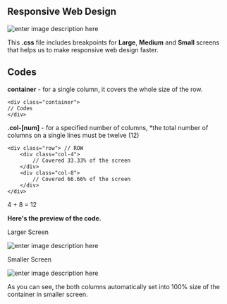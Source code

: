 ## Responsive Web Design

![enter image description here](https://i.imgur.com/98xoJgxs.png)

This **.css** file includes breakpoints for **Large**, **Medium** and **Small** screens that helps us to make responsive web design faster.

## Codes
**container** - for a single column, it covers the whole size of the row.

    <div class="container">
    // Codes
    </div>

**.col-[num]** - for a specified number of columns, *the total number of columns on a single lines must be twelve (12)

    <div class="row"> // ROW
	    <div class="col-4">
		    // Covered 33.33% of the screen
	    </div>
	    <div class="col-8">
		    // Covered 66.66% of the screen
	    </div>
    </div>
4 + 8 = 12

**Here's the preview of the code.**

Larger Screen

![enter image description here](https://i.imgur.com/aJnKTyh.jpg)

Smaller Screen

![enter image description here](https://i.imgur.com/DOJ6YfQ.jpg)

As you can see, the both columns automatically set into 100% size of the container in smaller screen.



